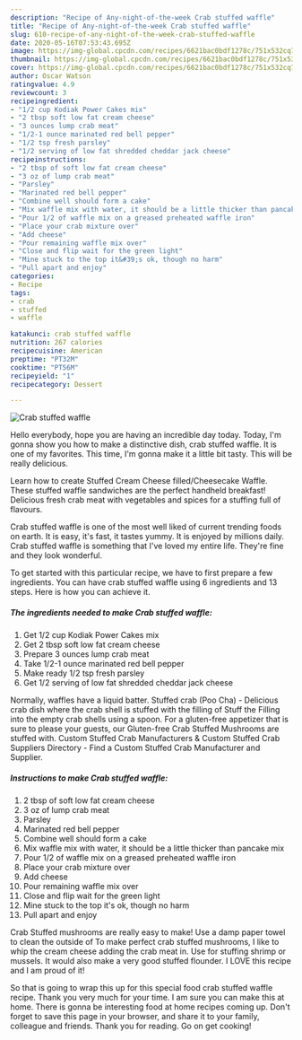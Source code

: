 ```yaml
---
description: "Recipe of Any-night-of-the-week Crab stuffed waffle"
title: "Recipe of Any-night-of-the-week Crab stuffed waffle"
slug: 610-recipe-of-any-night-of-the-week-crab-stuffed-waffle
date: 2020-05-16T07:53:43.695Z
image: https://img-global.cpcdn.com/recipes/6621bac0bdf1278c/751x532cq70/crab-stuffed-waffle-recipe-main-photo.jpg
thumbnail: https://img-global.cpcdn.com/recipes/6621bac0bdf1278c/751x532cq70/crab-stuffed-waffle-recipe-main-photo.jpg
cover: https://img-global.cpcdn.com/recipes/6621bac0bdf1278c/751x532cq70/crab-stuffed-waffle-recipe-main-photo.jpg
author: Oscar Watson
ratingvalue: 4.9
reviewcount: 3
recipeingredient:
- "1/2 cup Kodiak Power Cakes mix"
- "2 tbsp soft low fat cream cheese"
- "3 ounces lump crab meat"
- "1/2-1 ounce marinated red bell pepper"
- "1/2 tsp fresh parsley"
- "1/2 serving of low fat shredded cheddar jack cheese"
recipeinstructions:
- "2 tbsp of soft low fat cream cheese"
- "3 oz of lump crab meat"
- "Parsley"
- "Marinated red bell pepper"
- "Combine well should form a cake"
- "Mix waffle mix with water, it should be a little thicker than pancake mix"
- "Pour 1/2 of waffle mix on a greased preheated waffle iron"
- "Place your crab mixture over"
- "Add cheese"
- "Pour remaining waffle mix over"
- "Close and flip wait for the green light"
- "Mine stuck to the top it&#39;s ok, though no harm"
- "Pull apart and enjoy"
categories:
- Recipe
tags:
- crab
- stuffed
- waffle

katakunci: crab stuffed waffle 
nutrition: 267 calories
recipecuisine: American
preptime: "PT32M"
cooktime: "PT56M"
recipeyield: "1"
recipecategory: Dessert

---
```



![Crab stuffed waffle](https://img-global.cpcdn.com/recipes/6621bac0bdf1278c/751x532cq70/crab-stuffed-waffle-recipe-main-photo.jpg)

Hello everybody, hope you are having an incredible day today. Today, I'm gonna show you how to make a distinctive dish, crab stuffed waffle. It is one of my favorites. This time, I'm gonna make it a little bit tasty. This will be really delicious.

Learn how to create Stuffed Cream Cheese filled/Cheesecake Waffle. These stuffed waffle sandwiches are the perfect handheld breakfast! Delicious fresh crab meat with vegetables and spices for a stuffing full of flavours.

Crab stuffed waffle is one of the most well liked of current trending foods on earth. It is easy, it's fast, it tastes yummy. It is enjoyed by millions daily. Crab stuffed waffle is something that I've loved my entire life. They're fine and they look wonderful.


To get started with this particular recipe, we have to first prepare a few ingredients. You can have crab stuffed waffle using 6 ingredients and 13 steps. Here is how you can achieve it.

<!--inarticleads1-->

##### The ingredients needed to make Crab stuffed waffle:

1. Get 1/2 cup Kodiak Power Cakes mix
1. Get 2 tbsp soft low fat cream cheese
1. Prepare 3 ounces lump crab meat
1. Take 1/2-1 ounce marinated red bell pepper
1. Make ready 1/2 tsp fresh parsley
1. Get 1/2 serving of low fat shredded cheddar jack cheese


Normally, waffles have a liquid batter. Stuffed crab (Poo Cha) - Delicious crab dish where the crab shell is stuffed with the filling of Stuff the Filling into the empty crab shells using a spoon. For a gluten-free appetizer that is sure to please your guests, our Gluten-free Crab Stuffed Mushrooms are stuffed with. Custom Stuffed Crab Manufacturers &amp; Custom Stuffed Crab Suppliers Directory - Find a Custom Stuffed Crab Manufacturer and Supplier. 

<!--inarticleads2-->

##### Instructions to make Crab stuffed waffle:

1. 2 tbsp of soft low fat cream cheese
1. 3 oz of lump crab meat
1. Parsley
1. Marinated red bell pepper
1. Combine well should form a cake
1. Mix waffle mix with water, it should be a little thicker than pancake mix
1. Pour 1/2 of waffle mix on a greased preheated waffle iron
1. Place your crab mixture over
1. Add cheese
1. Pour remaining waffle mix over
1. Close and flip wait for the green light
1. Mine stuck to the top it&#39;s ok, though no harm
1. Pull apart and enjoy


Crab Stuffed mushrooms are really easy to make! Use a damp paper towel to clean the outside of To make perfect crab stuffed mushrooms, I like to whip the cream cheese adding the crab meat in. Use for stuffing shrimp or mussels. It would also make a very good stuffed flounder. I LOVE this recipe and I am proud of it! 

So that is going to wrap this up for this special food crab stuffed waffle recipe. Thank you very much for your time. I am sure you can make this at home. There is gonna be interesting food at home recipes coming up. Don't forget to save this page in your browser, and share it to your family, colleague and friends. Thank you for reading. Go on get cooking!
